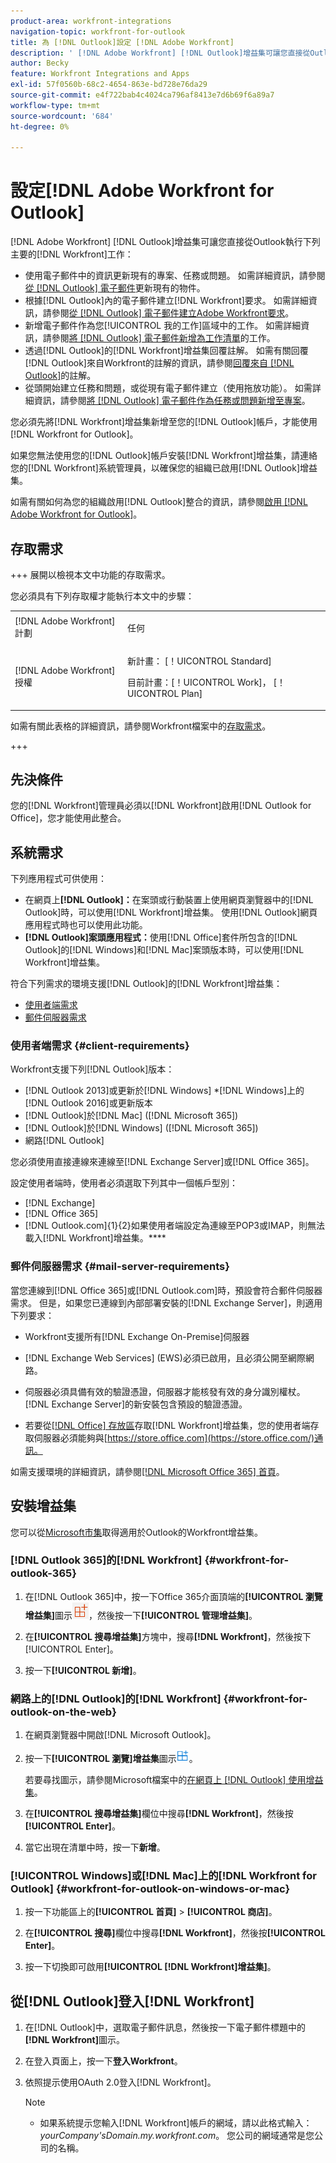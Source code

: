 ```yaml
---
product-area: workfront-integrations
navigation-topic: workfront-for-outlook
title: 為 [!DNL Outlook]設定 [!DNL Adobe Workfront]
description: ' [!DNL Adobe Workfront] [!DNL Outlook]增益集可讓您直接從Outlook執行索引鍵 [!DNL Workfront] 工作。'
author: Becky
feature: Workfront Integrations and Apps
exl-id: 57f0560b-68c2-4654-863e-bd728e76da29
source-git-commit: e4f722bab4c4024ca796af8413e7d6b69f6a89a7
workflow-type: tm+mt
source-wordcount: '684'
ht-degree: 0%

---
```


# 設定[!DNL Adobe Workfront for Outlook]

<!-- Audited: 12/2023 -->

[!DNL Adobe Workfront] [!DNL Outlook]增益集可讓您直接從Outlook執行下列主要的[!DNL Workfront]工作：

* 使用電子郵件中的資訊更新現有的專案、任務或問題。 如需詳細資訊，請參閱[從 [!DNL Outlook] 電子郵件](../../workfront-integrations-and-apps/using-workfront-with-outlook/update-an-existing-object-from-an-outlook-email.md)更新現有的物件。
* 根據[!DNL Outlook]內的電子郵件建立[!DNL Workfront]要求。 如需詳細資訊，請參閱[從 [!DNL Outlook] 電子郵件建立Adobe Workfront要求](../../workfront-integrations-and-apps/using-workfront-with-outlook/create-a-wf-request-from-an-outlook-email.md)。
* 新增電子郵件作為您[!UICONTROL 我的工作]區域中的工作。 如需詳細資訊，請參閱[將 [!DNL Outlook] 電子郵件新增為工作清單](../../workfront-integrations-and-apps/using-workfront-with-outlook/add-outlook-email-as-task-to-your-work-list.md)的工作。
* 透過[!DNL Outlook]的[!DNL Workfront]增益集回覆註解。 如需有關回覆[!DNL Outlook]來自Workfront的註解的資訊，請參閱[回覆來自 [!DNL Outlook]](../../workfront-integrations-and-apps/using-workfront-with-outlook/reply-to-a-comment-from-outlook.md)的註解。
* 從頭開始建立任務和問題，或從現有電子郵件建立（使用拖放功能）。 如需詳細資訊，請參閱[將 [!DNL Outlook] 電子郵件作為任務或問題新增至專案](../../workfront-integrations-and-apps/using-workfront-with-outlook/add-outlook-email-to-project-as-task-or-issue.md)。

您必須先將[!DNL Workfront]增益集新增至您的[!DNL Outlook]帳戶，才能使用[!DNL Workfront for Outlook]。

如果您無法使用您的[!DNL Outlook]帳戶安裝[!DNL Workfront]增益集，請連絡您的[!DNL Workfront]系統管理員，以確保您的組織已啟用[!DNL Outlook]增益集。

如需有關如何為您的組織啟用[!DNL Outlook]整合的資訊，請參閱[啟用 [!DNL Adobe Workfront for Outlook]](../../administration-and-setup/configure-integrations/enable-workfront-for-outlook.md)。

## 存取需求

+++ 展開以檢視本文中功能的存取需求。

您必須具有下列存取權才能執行本文中的步驟：

<table style="table-layout:auto"> 
 <col> 
 <col> 
 <tbody> 
  <tr> 
   <td role="rowheader">[!DNL Adobe Workfront] 計劃</td> 
   <td> <p>任何</p> </td> 
  </tr> 
  <tr> 
   <td role="rowheader">[!DNL Adobe Workfront] 授權</td> 
   <td> 
   <p>新計畫： [！UICONTROL Standard]</p> 
   <p>目前計畫：[！UICONTROL Work]， [！UICONTROL Plan]</p> </td> 
  </tr> 
 </tbody> 
</table>

如需有關此表格的詳細資訊，請參閱Workfront檔案中的[存取需求](/help/quicksilver/administration-and-setup/add-users/access-levels-and-object-permissions/access-level-requirements-in-documentation.md)。

+++

## 先決條件

您的[!DNL Workfront]管理員必須以[!DNL Workfront]啟用[!DNL Outlook for Office]，您才能使用此整合。

## 系統需求

下列應用程式可供使用：

* 在網頁上&#x200B;**[!DNL Outlook]：**&#x200B;在案頭或行動裝置上使用網頁瀏覽器中的[!DNL Outlook]時，可以使用[!DNL Workfront]增益集。 使用[!DNL Outlook]網頁應用程式時也可以使用此功能。
* **[!DNL Outlook]案頭應用程式：**&#x200B;使用[!DNL Office]套件所包含的[!DNL Outlook]的[!DNL Windows]和[!DNL Mac]案頭版本時，可以使用[!DNL Workfront]增益集。

符合下列需求的環境支援[!DNL Outlook]的[!DNL Workfront]增益集：

* [使用者端需求](#client-requirements-client-requirements)
* [郵件伺服器需求](#mail-server-requirements-mail-server-requirements)

### 使用者端需求 {#client-requirements}

Workfront支援下列[!DNL Outlook]版本：

* [!DNL Outlook 2013]或更新於[!DNL Windows]
*[!DNL Windows]上的[!DNL  Outlook 2016]或更新版本
* [!DNL Outlook]於[!DNL Mac] ([!DNL Microsoft 365])
* [!DNL Outlook]於[!DNL Windows] ([!DNL Microsoft 365])
* 網路[!DNL Outlook]

您必須使用直接連線來連線至[!DNL Exchange Server]或[!DNL Office 365]。

設定使用者端時，使用者必須選取下列其中一個帳戶型別：

* [!DNL Exchange]
* [!DNL Office 365]
* [!DNL Outlook.com]{&#x200B;1}{&#x200B; &#x200B;2}如果使用者端設定為連線至POP3或IMAP，則無法載入[!DNL Workfront]增益集。****

### 郵件伺服器需求 {#mail-server-requirements}

當您連線到[!DNL Office 365]或[!DNL Outlook.com]時，預設會符合郵件伺服器需求。 但是，如果您已連線到內部部署安裝的[!DNL Exchange Server]，則適用下列要求：

* Workfront支援所有[!DNL Exchange On-Premise]伺服器
* [!DNL Exchange Web Services] (EWS)必須已啟用，且必須公開至網際網路。
* 伺服器必須具備有效的驗證憑證，伺服器才能核發有效的身分識別權杖。 [!DNL Exchange Server]的新安裝包含預設的驗證憑證。

  <!--this used to be here but Dev asked for it to be taken out - logged issue for editing this article on 4-26-2023: For more information, see [Digital certificates and encryption in [!DNL Exchange 2016]](https://technet.microsoft.com/en-us/library/dd351044(v=exchg.160).aspx) and [Set-AuthConfig](https://technet.microsoft.com/en-us/library/jj215766(v=exchg.160).aspx).-->

* 若要從[[!DNL Office] 存放區](https://store.office.com/)存取[!DNL Workfront]增益集，您的使用者端存取伺服器必須能夠與[https://store.office.com](https://store.office.com/)通訊。

如需支援環境的詳細資訊，請參閱[[!DNL Microsoft Office 365] 首頁](https://products.office.com/en-us/office-365-home)。

## 安裝增益集

您可以從[Microsoft市集](https://appsource.microsoft.com/en-us/product/office/WA104380943?tab=Overview)取得適用於Outlook的Workfront增益集。

### [!DNL Outlook 365]的[!DNL Workfront] {#workfront-for-outlook-365}

1. 在[!DNL Outlook 365]中，按一下Office 365介面頂端的&#x200B;**[!UICONTROL 瀏覽增益集]**&#x200B;圖示![](assets/outlook-add-in-26x26.png)，然後按一下&#x200B;**[!UICONTROL 管理增益集]**。

1. 在&#x200B;**[!UICONTROL 搜尋增益集]**&#x200B;方塊中，搜尋&#x200B;**[!DNL Workfront]**，然後按下[!UICONTROL Enter]。

1. 按一下&#x200B;**[!UICONTROL 新增]**。

### 網路上的[!DNL Outlook]的[!DNL Workfront] {#workfront-for-outlook-on-the-web}

1. 在網頁瀏覽器中開啟[!DNL Microsoft Outlook]。
1. 按一下&#x200B;**[!UICONTROL 瀏覽]增益集**&#x200B;圖示![](assets/outlook-add-in-web-version-20x20.png)。

   若要尋找圖示，請參閱Microsoft檔案中的[在網頁上 [!DNL Outlook] 使用增益集](https://support.microsoft.com/en-us/office/using-add-ins-in-outlook-on-the-web-8f2ce816-5df4-44a5-958c-f7f9d6dabdce#bkmk_addaddinsicon)。

1. 在&#x200B;**[!UICONTROL 搜尋增益集]**&#x200B;欄位中搜尋&#x200B;**[!DNL Workfront]**，然後按&#x200B;**[!UICONTROL Enter]**。

1. 當它出現在清單中時，按一下&#x200B;**新增**。

### [!UICONTROL Windows]或[!DNL Mac]上的[!DNL Workfront for Outlook] {#workfront-for-outlook-on-windows-or-mac}

1. 按一下功能區上的&#x200B;**[!UICONTROL 首頁]** > **[!UICONTROL 商店]**。

1. 在&#x200B;**[!UICONTROL 搜尋]**&#x200B;欄位中搜尋&#x200B;**[!DNL Workfront]**，然後按&#x200B;**[!UICONTROL Enter]**。

1. 按一下切換即可啟用&#x200B;**[!UICONTROL [!DNL Workfront]增益集]**。

## 從[!DNL Outlook]登入[!DNL Workfront]

1. 在[!DNL Outlook]中，選取電子郵件訊息，然後按一下電子郵件標題中的&#x200B;**[!DNL Workfront]**&#x200B;圖示。
1. 在登入頁面上，按一下&#x200B;**登入Workfront**。
1. 依照提示使用OAuth 2.0登入[!DNL Workfront]。<!--Enhanced Authentication or your Security Assertion Markup Language (SAML) URL.-->

   <!--Before users can log in to the [!DNL Workfront] add-in using SAML, a [!DNL Workfront] administrator must first enable [!DNL Office 365] add-ins to authenticate using a SAML 2.0 solution. For more information, see the section [Configure [!DNL Adobe Workfront] with SAML 2.0](../../administration-and-setup/add-users/single-sign-on/configure-workfront-saml-2.md#enable-saml-with-office-365) in the article [Configure [!DNL Adobe Workfront] with SAML 2.0](../../administration-and-setup/add-users/single-sign-on/configure-workfront-saml-2.md).-->

   >[!NOTE]
   >
   >* 如果系統提示您輸入[!DNL Workfront]帳戶的網域，請以此格式輸入： *yourCompany&#39;sDomain.my.workfront.com*。 您公司的網域通常是您公司的名稱。

<!--ADDITIONAL BULLET REMOVED FROM NOTE BOX: Enhanced Authentication is not available until a Workfront administrator enables it for this integration.-->
